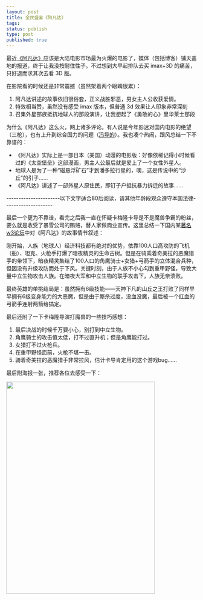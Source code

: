 ```yaml
--- 
layout: post
title: 全民盛宴《阿凡达》
tags: 
status: publish
type: post
published: true
---
```

最近<a href="http://baike.baidu.com/view/2694918.htm" target="_blank">《阿凡达》</a>应该是大陆电影市场最为火爆的电影了，媒体（包括博客）铺天盖地的报道，终于让我没按耐住性子。不过想到大早起排队去买 imax+3D 的痛苦，只好退而求其次去看 3D 版。

在影院看的时候还是非常震撼（虽然架着两个眼睛很累）：
<ol>
	<li>阿凡达讲述的故事依旧很俗套，正义战胜邪恶，男女主人公收获爱情。</li>
	<li>特效相当赞，虽然没有感受 imax 版本，但普通 3d 效果让人印象非常深刻</li>
	<li>召集外星部族抵抗地球人的那段演讲，让我想起了《勇敢的心》里华莱士那段</li>
</ol>
为什么《阿凡达》这么火，网上诸多评论。有人说是今年影迷对国内电影的绝望（三枪），也有上升到综合国力的问题（<a href="http://http://zhaomu.blog.sohu.com/141778552.html" target="_blank">冯导的</a>）。我也凑个热闹，跟风总结一下不靠谱的：
<ul>
	<li>《阿凡达》实际上是一部日本（美国）动漫的电影版：好像依稀记得小时候看过的《太空堡垒》这部漫画，男主人公最后就是爱上了一个女性外星人。</li>
	<li>地球人是为了一种“磁悬浮矿石”才到潘多拉行星的，噢，这是传说中的“沙丘”的引子……</li>
	<li>《阿凡达》讲述了一部外星人原住民，即钉子户抵抗暴力拆迁的故事……</li>
</ul>
----------------------以下文字适合80后阅读，请其他年龄段观众遵守本国法律--------------------

最后一个更为不靠谱，看完之后我一直在怀疑卡梅隆卡导是不是魔兽争霸的粉丝，要么就是收受了暴雪公司的贿赂，替人家做商业宣传。这里总结一下国内某<a href="http://bbs.replays.net/" target="_blank">著名w3论坛</a>中对《阿凡达》的故事情节叙述：

刚开始，人族（地球人）经济科技都有绝对的优势，依靠100人口高攻防的飞机（船）、坦克、火枪手打爆了暗夜精灵的生命古树。但是在骑乘着奇美拉的恶魔猎手的带领下，暗夜精灵集结了100人口的角鹰骑士+女猎+弓箭手的立体混合兵种，但因没有升级攻防而处于下风。关键时刻，由于人族不小心勾到重甲野怪，导致大量中立生物攻击人族。在暗夜大军和中立生物的联手攻击下，人族无奈溃败。

最终英雄的单挑结局是：虽然拥有6级技能——天神下凡的山丘之王打败了同样早早拥有6级变身能力的大恶魔，但是由于厮杀过度，没血没魔，最后被一个红血的弓箭手连射两箭给搞定。

最后还附了一下卡梅隆导演打魔兽的一些技巧感想：
<ol>
	<li>最后决战的时候千万要小心，别打到中立生物。</li>
	<li>角鹰骑士的攻击值太低，打不过直升机；但是角鹰能打过。</li>
	<li>女猎打不过火枪兵。</li>
	<li>在重甲野怪面前，火枪不堪一击。</li>
	<li>骑着奇美拉的恶魔猎手非常拉风，估计卡导肯定用的这个游戏bug......</li>
</ol>
最后附海报一张，推荐各位去感受一下：

<a href="http://bjt.cos.name/wp-content/uploads/2010/01/avatar.jpg"><img class="aligncenter size-full wp-image-10494" title="avatar" src="http://bjt.cos.name/wp-content/uploads/2010/01/avatar.jpg" alt="" width="393" height="560" /></a>
